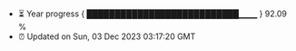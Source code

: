 - ⏳ Year progress { ███████████████████████████▁▁▁ } 92.09 %
- ⏰ Updated on Sun, 03 Dec 2023 03:17:20 GMT

